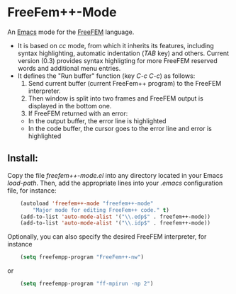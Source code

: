 # FreeFem++-Mode

An [Emacs](http://www.gnu.org/software/emacs) mode for the
[FreeFEM](https://freefem.org/) language.

- It is based on *cc* mode, from which it inherits its features,
  including syntax highlighting, automatic indentation (*TAB* key) and
  others. Current version (0.3) provides syntax highligting for more
  FreeFEM reserved words and additional menu entries.
- It defines the "Run buffer" function (key *C-c C-c*) as follows:
  1. Send current buffer (current FreeFem++ program) to the FreeFEM interpreter.
  2. Then window is split into two frames and FreeFEM output is displayed in the bottom one.
  3. If FreeFEM returned with an error:
    - In the output buffer, the error line is highlighted
    - In the code buffer, the cursor goes to the error line and error
       is highlighted

Install:
--------

Copy the file *freefem++-mode.el* into any directory located in your Emacs
*load-path*. Then, add the appropriate lines into your *.emacs*
configuration file, for instance:

```lisp
	(autoload 'freefem++-mode "freefem++-mode"
		"Major mode for editing FreeFem++ code." t)
	(add-to-list 'auto-mode-alist '("\\.edp$" . freefem++-mode))
	(add-to-list 'auto-mode-alist '("\\.idp$" . freefem++-mode))
```

Optionally, you can also specify the desired FreeFEM interpreter,
for instance

```lisp
	(setq freefempp-program "FreeFem++-nw")
```
or
```lisp
	(setq freefempp-program "ff-mpirun -np 2")
```

<!--
Local Variables: 
mode: Markdown
ispell-local-dictionary: "english"
End:
-->
